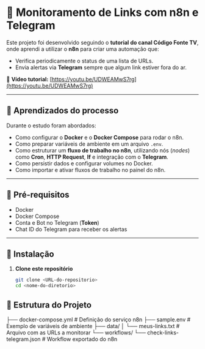 # 📡 Monitoramento de Links com n8n e Telegram  

Este projeto foi desenvolvido seguindo o **tutorial do canal Código Fonte TV**, onde aprendi a utilizar o **n8n** para criar uma automação que:  
- Verifica periodicamente o status de uma lista de URLs.  
- Envia alertas via **Telegram** sempre que algum link estiver fora do ar.  

🔗 **Vídeo tutorial:** [https://youtu.be/UDWEAMwS7rg](https://youtu.be/UDWEAMwS7rg)  

---

## 📘 Aprendizados do processo  

Durante o estudo foram abordados:  
- Como configurar o **Docker** e o **Docker Compose** para rodar o n8n.  
- Como preparar variáveis de ambiente em um arquivo `.env`.  
- Como estruturar um **fluxo de trabalho no n8n**, utilizando nós (*nodes*) como **Cron**, **HTTP Request**, **If** e integração com o **Telegram**.  
- Como persistir dados e configurar volumes no Docker.  
- Como importar e ativar fluxos de trabalho no painel do n8n.  

---

## 🔧 Pré-requisitos  

- Docker  
- Docker Compose  
- Conta e Bot no Telegram (**Token**)  
- Chat ID do Telegram para receber os alertas  

---

## 🚀 Instalação  

1. **Clone este repositório**  

   ```bash
   git clone <URL-do-repositorio>
   cd <nome-do-diretorio>

## 📝 Estrutura do Projeto


├── docker-compose.yml              # Definição do serviço n8n
├── sample.env                      # Exemplo de variáveis de ambiente
├── data/
│   └── meus-links.txt              # Arquivo com as URLs a monitorar
└── workflows/
    └── check-links-telegram.json   # Workflow exportado do n8n

